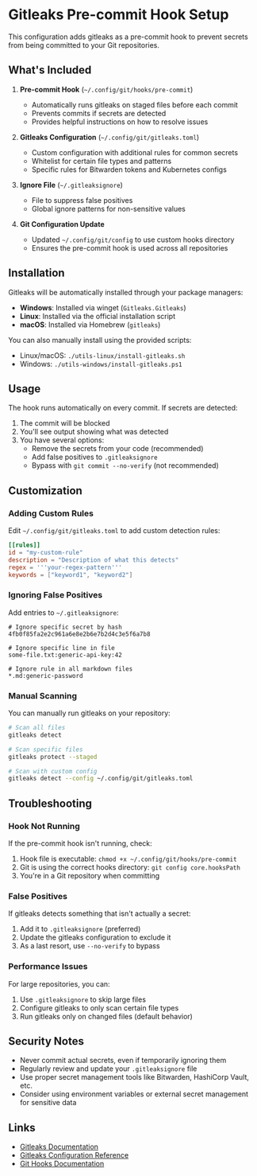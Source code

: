 # Gitleaks Pre-commit Hook Setup

This configuration adds gitleaks as a pre-commit hook to prevent secrets from being committed to your Git repositories.

## What's Included

1. **Pre-commit Hook** (`~/.config/git/hooks/pre-commit`)
   - Automatically runs gitleaks on staged files before each commit
   - Prevents commits if secrets are detected
   - Provides helpful instructions on how to resolve issues

2. **Gitleaks Configuration** (`~/.config/git/gitleaks.toml`)
   - Custom configuration with additional rules for common secrets
   - Whitelist for certain file types and patterns
   - Specific rules for Bitwarden tokens and Kubernetes configs

3. **Ignore File** (`~/.gitleaksignore`)
   - File to suppress false positives
   - Global ignore patterns for non-sensitive values

4. **Git Configuration Update**
   - Updated `~/.config/git/config` to use custom hooks directory
   - Ensures the pre-commit hook is used across all repositories

## Installation

Gitleaks will be automatically installed through your package managers:

- **Windows**: Installed via winget (`Gitleaks.Gitleaks`)
- **Linux**: Installed via the official installation script
- **macOS**: Installed via Homebrew (`gitleaks`)

You can also manually install using the provided scripts:
- Linux/macOS: `./utils-linux/install-gitleaks.sh`
- Windows: `./utils-windows/install-gitleaks.ps1`

## Usage

The hook runs automatically on every commit. If secrets are detected:

1. The commit will be blocked
2. You'll see output showing what was detected
3. You have several options:
   - Remove the secrets from your code (recommended)
   - Add false positives to `.gitleaksignore`
   - Bypass with `git commit --no-verify` (not recommended)

## Customization

### Adding Custom Rules

Edit `~/.config/git/gitleaks.toml` to add custom detection rules:

```toml
[[rules]]
id = "my-custom-rule"
description = "Description of what this detects"
regex = '''your-regex-pattern'''
keywords = ["keyword1", "keyword2"]
```

### Ignoring False Positives

Add entries to `~/.gitleaksignore`:

```
# Ignore specific secret by hash
4fb0f85fa2e2c961a6e8e2b6e7b2d4c3e5f6a7b8

# Ignore specific line in file
some-file.txt:generic-api-key:42

# Ignore rule in all markdown files
*.md:generic-password
```

### Manual Scanning

You can manually run gitleaks on your repository:

```bash
# Scan all files
gitleaks detect

# Scan specific files
gitleaks protect --staged

# Scan with custom config
gitleaks detect --config ~/.config/git/gitleaks.toml
```

## Troubleshooting

### Hook Not Running

If the pre-commit hook isn't running, check:

1. Hook file is executable: `chmod +x ~/.config/git/hooks/pre-commit`
2. Git is using the correct hooks directory: `git config core.hooksPath`
3. You're in a Git repository when committing

### False Positives

If gitleaks detects something that isn't actually a secret:

1. Add it to `.gitleaksignore` (preferred)
2. Update the gitleaks configuration to exclude it
3. As a last resort, use `--no-verify` to bypass

### Performance Issues

For large repositories, you can:

1. Use `.gitleaksignore` to skip large files
2. Configure gitleaks to only scan certain file types
3. Run gitleaks only on changed files (default behavior)

## Security Notes

- Never commit actual secrets, even if temporarily ignoring them
- Regularly review and update your `.gitleaksignore` file
- Use proper secret management tools like Bitwarden, HashiCorp Vault, etc.
- Consider using environment variables or external secret management for sensitive data

## Links

- [Gitleaks Documentation](https://github.com/gitleaks/gitleaks)
- [Gitleaks Configuration Reference](https://github.com/gitleaks/gitleaks/blob/master/config/gitleaks.toml)
- [Git Hooks Documentation](https://git-scm.com/book/en/v2/Customizing-Git-Git-Hooks)

